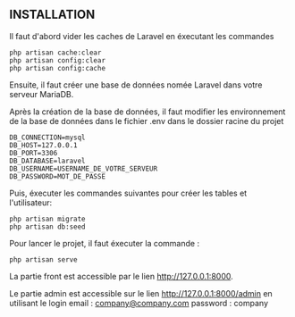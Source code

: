 ## INSTALLATION

Il faut d'abord vider les caches de Laravel en éxecutant les commandes 
    
    php artisan cache:clear
    php artisan config:clear
    php artisan config:cache

Ensuite, il faut créer une base de données nomée Laravel dans votre serveur MariaDB.

Après la création de la base de données, il faut modifier les environnement de la base de données dans le fichier .env dans le dossier racine du projet

    DB_CONNECTION=mysql
    DB_HOST=127.0.0.1
    DB_PORT=3306
    DB_DATABASE=laravel
    DB_USERNAME=USERNAME_DE_VOTRE_SERVEUR
    DB_PASSWORD=MOT_DE_PASSE

Puis, éxecuter les commandes suivantes pour créer les tables et l'utilisateur:
    
    php artisan migrate
    php artisan db:seed

Pour lancer le projet, il faut éxecuter la commande : 
    
    php artisan serve

La partie front est accessible par le lien http://127.0.0.1:8000.

Le partie admin est accessible sur le lien http://127.0.0.1:8000/admin en utilisant le login
    email : company@company.com
    password : company
